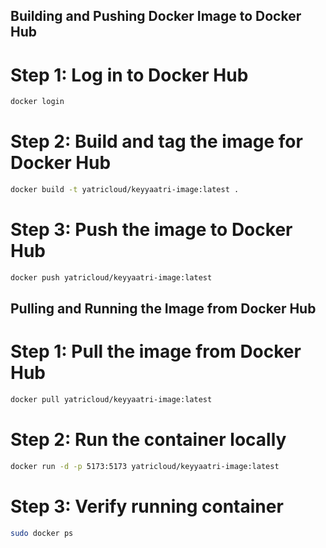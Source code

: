## Building and Pushing Docker Image to Docker Hub

# Step 1: Log in to Docker Hub
```bash
docker login
```

# Step 2: Build and tag the image for Docker Hub
```bash
docker build -t yatricloud/keyyaatri-image:latest .
```

# Step 3: Push the image to Docker Hub
```bash
docker push yatricloud/keyyaatri-image:latest
```

## Pulling and Running the Image from Docker Hub

# Step 1: Pull the image from Docker Hub
```bash
docker pull yatricloud/keyyaatri-image:latest
```

# Step 2: Run the container locally
```bash
docker run -d -p 5173:5173 yatricloud/keyyaatri-image:latest
```

# Step 3: Verify running container
```bash
sudo docker ps
```
